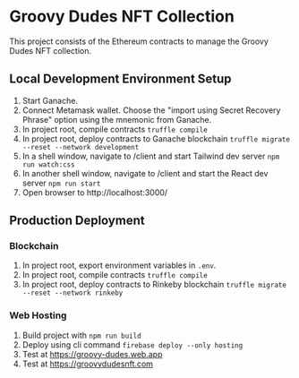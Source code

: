 # Groovy Dudes NFT Collection

This project consists of the Ethereum contracts to manage the Groovy Dudes NFT collection.

## Local Development Environment Setup

1. Start Ganache.
2. Connect Metamask wallet. Choose the "import using Secret Recovery Phrase" option using the mnemonic from Ganache.
3. In project root, compile contracts `truffle compile`
4. In project root, deploy contracts to Ganache blockchain `truffle migrate --reset --network development`
5. In a shell window, navigate to /client and start Tailwind dev server `npm run watch:css`
6. In another shell window, navigate to /client and start the React dev server `npm run start`
7. Open browser to http://localhost:3000/

## Production Deployment

### Blockchain

1. In project root, export environment variables in `.env`.
2. In project root, compile contracts `truffle compile`
3. In project root, deploy contracts to Rinkeby blockchain `truffle migrate --reset --network rinkeby`

### Web Hosting

1. Build project with `npm run build`
2. Deploy using cli command `firebase deploy --only hosting`
3. Test at https://groovy-dudes.web.app
4. Test at https://groovydudesnft.com


